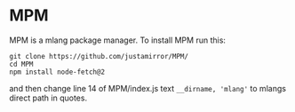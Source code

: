 # MPM
MPM is a mlang package manager.
To install MPM run this:
```
git clone https://github.com/justamirror/MPM/
cd MPM
npm install node-fetch@2
```
and then change line 14 of MPM/index.js text `__dirname, 'mlang'` to mlangs direct path in quotes. 
